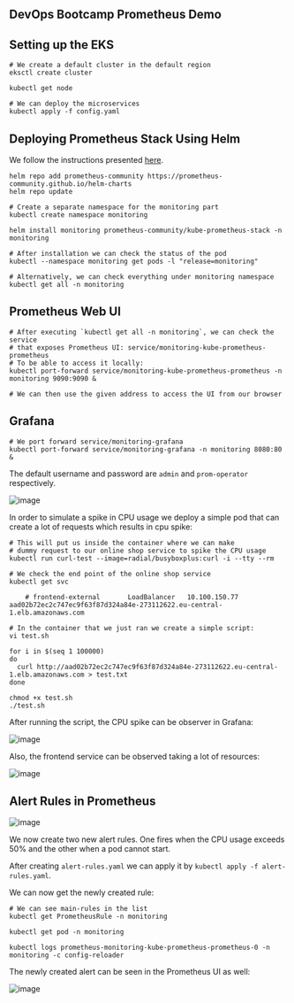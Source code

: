 ## DevOps Bootcamp Prometheus Demo

## Setting up the EKS

    # We create a default cluster in the default region
    eksctl create cluster

    kubectl get node

    # We can deploy the microservices
    kubectl apply -f config.yaml

## Deploying Prometheus Stack Using Helm

We follow the instructions presented [here](https://github.com/prometheus-community/helm-charts).

    helm repo add prometheus-community https://prometheus-community.github.io/helm-charts
    helm repo update

    # Create a separate namespace for the monitoring part
    kubectl create namespace monitoring

    helm install monitoring prometheus-community/kube-prometheus-stack -n monitoring

    # After installation we can check the status of the pod
    kubectl --namespace monitoring get pods -l "release=monitoring"

    # Alternatively, we can check everything under monitoring namespace
    kubectl get all -n monitoring

## Prometheus Web UI

    # After executing `kubectl get all -n monitoring`, we can check the service 
    # that exposes Prometheus UI: service/monitoring-kube-prometheus-prometheus
    # To be able to access it locally:
    kubectl port-forward service/monitoring-kube-prometheus-prometheus -n monitoring 9090:9090 &

    # We can then use the given address to access the UI from our browser
    
## Grafana
    # We port forward service/monitoring-grafana 
    kubectl port-forward service/monitoring-grafana -n monitoring 8080:80 &

The default username and password are `admin` and `prom-operator` respectively.


![image](https://github.com/ArshaShiri/DevOpsBootcampPrometheusDemo/assets/18715119/898b02d3-ef4e-4bc2-9fc3-722d84784ca4)


In order to simulate a spike in CPU usage we deploy a simple pod that can create a lot of requests which results in cpu spike:

    # This will put us inside the container where we can make 
    # dummy request to our online shop service to spike the CPU usage
    kubectl run curl-test --image=radial/busyboxplus:curl -i --tty --rm

    # We check the end point of the online shop service
    kubectl get svc
    
        # frontend-external       LoadBalancer   10.100.150.77    aad02b72ec2c747ec9f63f87d324a84e-273112622.eu-central-1.elb.amazonaws.com

    # In the container that we just ran we create a simple script:
    vi test.sh

    for i in $(seq 1 100000)
    do
      curl http://aad02b72ec2c747ec9f63f87d324a84e-273112622.eu-central-1.elb.amazonaws.com > test.txt
    done

    chmod +x test.sh
    ./test.sh

After running the script, the CPU spike can be observer in Grafana:

![image](https://github.com/ArshaShiri/DevOpsBootcampPrometheusDemo/assets/18715119/89d4282b-dd64-4528-b0a2-8cbedb70f726)

Also, the frontend service can be observed taking a lot of resources:

![image](https://github.com/ArshaShiri/DevOpsBootcampPrometheusDemo/assets/18715119/73a85ac0-f508-442f-a3bf-dcb885bd1ad1)


## Alert Rules in Prometheus

![image](https://github.com/ArshaShiri/DevOpsBootcampPrometheusDemo/assets/18715119/68f16f97-7df4-41e3-9128-2b5985ee1719)

We now create two new alert rules. One fires when the CPU usage exceeds 50% and the other when a pod cannot start.

After creating `alert-rules.yaml` we can apply it by `kubectl apply -f alert-rules.yaml`.

We can now get the newly created rule:

    # We can see main-rules in the list
    kubectl get PrometheusRule -n monitoring

    kubectl get pod -n monitoring

    kubectl logs prometheus-monitoring-kube-prometheus-prometheus-0 -n monitoring -c config-reloader

The newly created alert can be seen in the Prometheus UI as well:

![image](https://github.com/ArshaShiri/DevOpsBootcampPrometheusDemo/assets/18715119/63f1087d-2513-4bbf-a97b-f284d92793f2)
